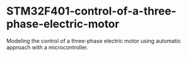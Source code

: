 # STM32F401-control-of-a-three-phase-electric-motor
Modeling the control of a three-phase electric motor using automatic approach with a microcontroller.
